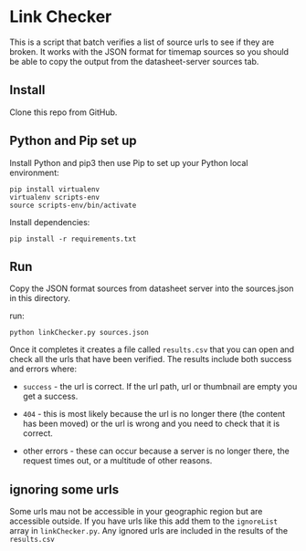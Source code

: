 # Link Checker

This is a script that batch verifies a list of source urls to see if they are broken. It works with the JSON format for timemap sources so you should be able to copy the output from the datasheet-server sources tab.

## Install

Clone this repo from GitHub.

## Python and Pip set up

Install Python and pip3 then use Pip to set up your Python local environment:

```
pip install virtualenv
virtualenv scripts-env
source scripts-env/bin/activate
```

Install dependencies:

`pip install -r requirements.txt`

## Run

Copy the JSON format sources from datasheet server into the sources.json in this directory.

run:

`python linkChecker.py sources.json`

Once it completes it creates a file called `results.csv` that you can open and check all the urls that have been verified. The results include both success and errors where: 

* `success` - the url is correct. If the url path, url or thumbnail are empty you get a success.

* `404` - this is most likely because the url is no longer there (the content has been moved) or the url is wrong and you need to check that it is correct.

* other errors - these can occur because a server is no longer there, the request times out, or a multitude of other reasons.  

## ignoring some urls

Some urls mau not be accessible in your geographic region but are accessible outside. If you have urls like this add them to the `ignoreList` array in `linkChecker.py`. Any ignored urls are included in the results of the `results.csv`
